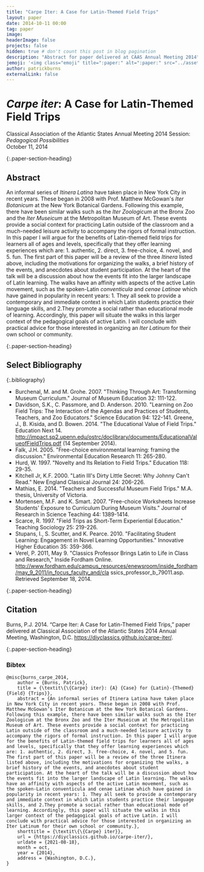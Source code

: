 ```yaml
---
title: "Carpe Iter: A Case for Latin-Themed Field Trips"
layout: paper
date: 2014-10-11 00:00
tag: paper
image:
headerImage: false
projects: false
hidden: true # don't count this post in blog pagination
description: "Abstract for paper delivered at CAAS Annual Meeting 2014"
jemoji: '<img class="emoji" title=":paper:" alt=":paper:" src="../assets/images/paper-icon.png" height="20" width="20" align="absmiddle">'
author: patrickburns
externalLink: false
---
```


# *Carpe iter*: A Case for Latin-Themed Field Trips
Classical Association of the Atlantic States Annual Meeting 2014
Session: *Pedagogical Possibilities*  
October 11, 2014

{:.paper-section-heading}
## Abstract
An informal series of *Itinera Latina* have taken place in New York City in recent years. These began in 2008 with Prof. Matthew McGowan's *Iter Botanicum* at the New York Botanical Gardens. Following this example, there have been similar walks such as the *Iter Zoologicum* at the Bronx Zoo and the *Iter Museicum* at the Metropolitan Museum of Art. These events provide a social context for practicing Latin outside of the classroom and a much-needed leisure activity to accompany the rigors of formal instruction. In this paper I will argue for the benefits of Latin-themed field trips for learners all of ages and levels, specifically that they offer learning experiences which are: 1. authentic, 2. direct, 3. free-choice, 4. novel, and 5. fun. The first part of this paper will be a review of the three *Itinera* listed above, including the motivations for organizing the walks, a brief history of the events, and anecdotes about student participation. At the heart of the talk will be a discussion about how the events fit into the larger landscape of Latin learning. The walks have an affinity with aspects of the active Latin movement, such as the spoken-Latin *conventicula* and *cenae Latinae* which have gained in popularity in recent years: 1. They all seek to provide a contemporary and immediate context in which Latin students practice their language skills, and 2.They promote a social rather than educational mode of learning. Accordingly, this paper will situate the walks in this larger context of the pedagogical goals of active Latin. I will conclude with practical advice for those interested in organizing an *Iter Latinum* for their own school or community.

{:.paper-section-heading}
## Select Bibliography

{:.bibliography}
- Burchenal, M. and M. Grohe. 2007. "Thinking Through Art: Transforming Museum Curriculum." Journal of Museum Education 32: 111-122.
- Davidson, S.K., C. Passmore, and D. Anderson. 2010. "Learning on Zoo Field Trips: The Interaction of the Agendas and Practices of Students, Teachers, and Zoo Educators." Science Education 94: 122-141. Greene, J., B. Kisida, and D. Bowen. 2014. "The Educational Value of Field Trips." Education Next 14. http://impact.sp2.upenn.edu/ostrc/doclibrary/documents/EducationalValueofFieldTrips.pdf (14 September
2014).
- Falk, J.H. 2005. "Free-choice environmental learning: framing the discussion." Environmental Education Research 11: 265-280.
- Hurd, W. 1997. "Novelty and Its Relation to Field Trips." Education 118: 29-35.
- Kitchell Jr, K.F. 2000. "Latin III's Dirty Little Secret: Why Johnny Can't Read." New England Classical Journal
24: 206-226.
- Mathias, E. 2014. "Teachers and Successful Museum Field Trips." M.A. thesis, University of Victoria.
- Mortensen, M.F. and K. Smart. 2007. "Free-choice Worksheets Increase Students' Exposure to Curriculum During Museum Visits." Journal of Research in Science Teaching 44: 1389-1414.
- Scarce, R. 1997. "Field Trips as Short-Term Experiential Education." Teaching Sociology 25: 219-226.
- Stupans, I., S. Scutter, and K. Pearce. 2010. "Facilitating Student Learning: Engagement in Novel Learning Opportunities." Innovative Higher Education 35: 359-366.
- Verel, P. 2011, May 9. "Classics Professor Brings Latin to Life in Class and Research," Inside Fordham Online. http://www.fordham.edu/campus_resources/enewsroom/inside_fordham/may_9_2011/in_focus_faculty_and/cla ssics_professor_b_79011.asp. Retrieved September 18, 2014.

{:.paper-section-heading}
## Citation

Burns, P.J. 2014. “Carpe Iter: A Case for Latin-Themed Field Trips,” paper delivered at Classical Association of the Atlantic States 2014 Annual Meeting, Washington, D.C. https://diyclassics.github.io/carpe-iter/.

{:.paper-section-heading}
### Bibtex

```
@misc{burns_carpe_2014,  
    author = {Burns, Patrick},  
	title = {\textit\{\{Carpe} iter}: {A} {Case} for {Latin}-{Themed} {Field} {Trips}},  
	abstract = {An informal series of Itinera Latina have taken place in New York City in recent years. These began in 2008 with Prof. Matthew McGowan’s Iter Botanicum at the New York Botanical Gardens. Following this example, there have been similar walks such as the Iter Zoologicum at the Bronx Zoo and the Iter Museicum at the Metropolitan Museum of Art. These events provide a social context for practicing Latin outside of the classroom and a much-needed leisure activity to accompany the rigors of formal instruction. In this paper I will argue for the benefits of Latin-themed field trips for learners all of ages and levels, specifically that they offer learning experiences which are: 1. authentic, 2. direct, 3. free-choice, 4. novel, and 5. fun. The first part of this paper will be a review of the three Itinera listed above, including the motivations for organizing the walks, a brief history of the events, and anecdotes about student participation. At the heart of the talk will be a discussion about how the events fit into the larger landscape of Latin learning. The walks have an affinity with aspects of the active Latin movement, such as the spoken-Latin conventicula and cenae Latinae which have gained in popularity in recent years: 1. They all seek to provide a contemporary and immediate context in which Latin students practice their language skills, and 2.They promote a social rather than educational mode of learning. Accordingly, this paper will situate the walks in this larger context of the pedagogical goals of active Latin. I will conclude with practical advice for those interested in organizing an Iter Latinum for their own school or community.},  
    shorttitle = {\textit\{\{Carpe} iter}},  
    url = {https://diyclassics.github.io/carpe-iter/},      
	urldate = {2021-08-18},  
	month = oct,  
	year = {2014},  
    address = {Washington, D.C.},  
}  
```
